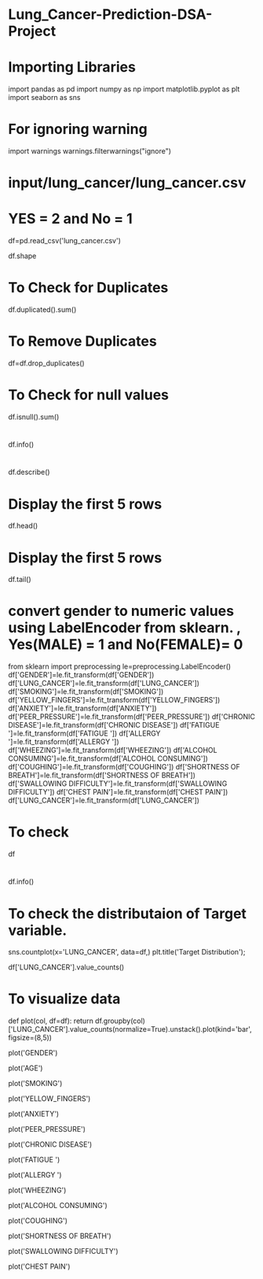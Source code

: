 # Lung_Cancer-Prediction-DSA-Project

# Importing Libraries
import pandas as pd
import numpy as np
import matplotlib.pyplot as plt
import seaborn as sns

# For ignoring warning
import warnings
warnings.filterwarnings("ignore")

# input/lung_cancer/lung_cancer.csv
# YES = 2 and No = 1
df=pd.read_csv('lung_cancer.csv')

df.shape


# To Check for Duplicates
df.duplicated().sum()


# To Remove Duplicates
df=df.drop_duplicates()


# To Check for null values
df.isnull().sum()

#
df.info()

#
df.describe()

# Display the first 5 rows
df.head()

# Display the first 5 rows
df.tail()



# convert gender to numeric values using LabelEncoder from sklearn. , Yes(MALE) = 1 and No(FEMALE)= 0
from sklearn import preprocessing
le=preprocessing.LabelEncoder()
df['GENDER']=le.fit_transform(df['GENDER'])
df['LUNG_CANCER']=le.fit_transform(df['LUNG_CANCER'])
df['SMOKING']=le.fit_transform(df['SMOKING'])
df['YELLOW_FINGERS']=le.fit_transform(df['YELLOW_FINGERS'])
df['ANXIETY']=le.fit_transform(df['ANXIETY'])
df['PEER_PRESSURE']=le.fit_transform(df['PEER_PRESSURE'])
df['CHRONIC DISEASE']=le.fit_transform(df['CHRONIC DISEASE'])
df['FATIGUE ']=le.fit_transform(df['FATIGUE '])
df['ALLERGY ']=le.fit_transform(df['ALLERGY '])
df['WHEEZING']=le.fit_transform(df['WHEEZING'])
df['ALCOHOL CONSUMING']=le.fit_transform(df['ALCOHOL CONSUMING'])
df['COUGHING']=le.fit_transform(df['COUGHING'])
df['SHORTNESS OF BREATH']=le.fit_transform(df['SHORTNESS OF BREATH'])
df['SWALLOWING DIFFICULTY']=le.fit_transform(df['SWALLOWING DIFFICULTY'])
df['CHEST PAIN']=le.fit_transform(df['CHEST PAIN'])
df['LUNG_CANCER']=le.fit_transform(df['LUNG_CANCER'])



# To check
df





#
df.info()



# To check the distributaion of Target variable.
sns.countplot(x='LUNG_CANCER', data=df,)
plt.title('Target Distribution');



df['LUNG_CANCER'].value_counts()


# To visualize data
def plot(col, df=df):
    return df.groupby(col)['LUNG_CANCER'].value_counts(normalize=True).unstack().plot(kind='bar', figsize=(8,5))


plot('GENDER')

plot('AGE')

plot('SMOKING')

plot('YELLOW_FINGERS')

plot('ANXIETY')

plot('PEER_PRESSURE')

plot('CHRONIC DISEASE')

plot('FATIGUE ')

plot('ALLERGY ')

plot('WHEEZING')

plot('ALCOHOL CONSUMING')

plot('COUGHING')

plot('SHORTNESS OF BREATH')

plot('SWALLOWING DIFFICULTY')

plot('CHEST PAIN')
